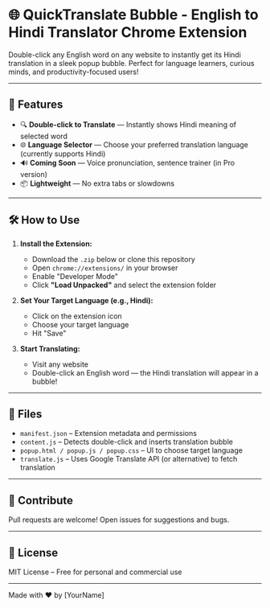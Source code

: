 # 🌐 QuickTranslate Bubble - English to Hindi Translator Chrome Extension

Double-click any English word on any website to instantly get its Hindi translation in a sleek popup bubble. Perfect for language learners, curious minds, and productivity-focused users!

---

## 🚀 Features

- 🔍 **Double-click to Translate** — Instantly shows Hindi meaning of selected word
- 🌐 **Language Selector** — Choose your preferred translation language (currently supports Hindi)
- 🔊 **Coming Soon** — Voice pronunciation, sentence trainer (in Pro version)
- 📦 **Lightweight** — No extra tabs or slowdowns

---

## 🛠️ How to Use

1. **Install the Extension:**
   - Download the `.zip` below or clone this repository
   - Open `chrome://extensions/` in your browser
   - Enable "Developer Mode"
   - Click **"Load Unpacked"** and select the extension folder

2. **Set Your Target Language (e.g., Hindi):**
   - Click on the extension icon
   - Choose your target language
   - Hit "Save"

3. **Start Translating:**
   - Visit any website
   - Double-click an English word — the Hindi translation will appear in a bubble!

---

## 📁 Files

- `manifest.json` – Extension metadata and permissions
- `content.js` – Detects double-click and inserts translation bubble
- `popup.html / popup.js / popup.css` – UI to choose target language
- `translate.js` – Uses Google Translate API (or alternative) to fetch translation

---

## 🙌 Contribute

Pull requests are welcome! Open issues for suggestions and bugs.

---

## 📄 License

MIT License – Free for personal and commercial use

---

Made with ❤️ by [YourName]

